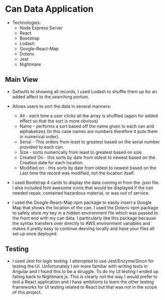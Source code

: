 # Can Data Application
* Technologies: 
    * Node Express Server
    * React
    * Bootstrap
    * Lodash
    * Google-React-Map
    * Dotenv
    * Jest
    * Nightmare
    
## Main View
 * Defaults to showing all records, I used Lodash to shuffle them up for an added affect to the searching portion.
 * Allows users to sort the data in several manners:
    * All - each time a user clicks all the array is shuffled (again for added effect so that the sort is more obvious)
    * Name - performs a sort based off the name given to each can and alphabetizes (In this case names are numbers therefore it puts them in numerical order).
    * Serial - This orders from least to greatest based on the serial number provided to each can.
    * Size - sorts numerically from least to greatest based on size.
    * Created On - this sorts by date from oldest to newest based on the Creation date for each location.
    * Modified on - this sorts by date from oldest to newest based on the Last time the record was modified, not the location itself.
    
  * I used Bootstrap 4 cards to display the data coming in from the .json file. I also included font awesome icons that would be displayed if the can needed repair, contained hazardous material, or was out of service.
  * I used the Google-React-Map npm package to easily insert a Google Map that shows the location of the can. I used the Dotenv npm package to safely store my key in a hidden environment file which was passed to the front end with my can data. I particularly like this package because the syntax transfers over directly to AWS environment variables and makes it pretty easy to continue devving locally and have your files all set up once deployed.
  
  ## Testing
  * I used Jest for logic testing. I attempted to use Jest/Enzyme/Sinon for testing the UI. Unfortunately I am more familiar with writing tests in Angular and I found this to be a struggle. To do my UI testing I ended up falling back to Nightmare.js. This is clearly not the way I would prefer to test a React application and I have ambitions to learn the other testing frameworks for UI testing related to React but that was not in the scope of this project.
    
    
